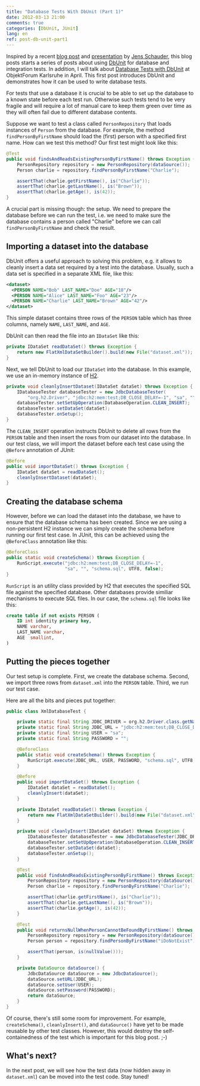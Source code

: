 ```yaml
---
title: "Database Tests With DbUnit (Part 1)"
date: 2012-03-13 21:00
comments: true
categories: [DbUnit, JUnit]
lang: en
ref: post-db-unit-part1
---
```


Inspired by a recent [blog post](http://blog.schauderhaft.de/2012/01/15/tipps-for-testing-database-code/) and [presentation](http://www.sigs-datacom.de/oop2012/konferenz/sessiondetails.html?tx_mwconferences_pi1%5BshowUid%5D=752&tx_mwconferences_pi1%5Banchor%5D=%23Mi64&tx_mwconferences_pi1%5Bs%5D=0) by [Jens Schauder](http://blog.schauderhaft.de/uber-jens-schauder/), this blog posts starts a series of posts about using [DbUnit](http://www.dbunit.org/) for database and integration tests. In addition, I will talk about [Database Tests with DbUnit](http://www.andrena.de/veranstaltungen/datenbanktests-mit-dbunit) at ObjektForum Karlsruhe in April. This first post introduces DbUnit and demonstrates how it can be used to write database tests.

<!--more-->

For tests that use a database it is crucial to be able to set up the database to a known state before each test run. Otherwise such tests tend to be very fragile and will require a lot of manual care to keep them green over time as they will often fail due to different database contents.

Suppose we want to test a class called `PersonRepository` that loads instances of `Person` from the database. For example, the method `findPersonByFirstName` should load the (first) person with a specified first name. How can we test this method? Our first test might look like this:

```java
@Test
public void findsAndReadsExistingPersonByFirstName() throws Exception {
	PersonRepository repository = new PersonRepository(dataSource());
	Person charlie = repository.findPersonByFirstName("Charlie");

	assertThat(charlie.getFirstName(), is("Charlie"));
	assertThat(charlie.getLastName(), is("Brown"));
	assertThat(charlie.getAge(), is(42));
}
```

A crucial part is missing though: the setup. We need to prepare the database before we can run the test, i.e. we need to make sure the database contains a person called "Charlie" before we can call  `findPersonByFirstName` and check the result.

## Importing a dataset into the database

DbUnit offers a useful approach to solving this problem, e.g. it allows to cleanly insert a data set required by a test into the database. Usually, such a data set is specified in a separate XML file, like this:

```xml
<dataset>
  <PERSON NAME="Bob" LAST_NAME="Doe" AGE="18"/>
  <PERSON NAME="Alice" LAST_NAME="Foo" AGE="23"/>
  <PERSON NAME="Charlie" LAST_NAME="Brown" AGE="42"/>
</dataset>
```

This simple dataset contains three rows of the `PERSON` table which has three columns, namely `NAME`, `LAST_NAME`, and `AGE`.

DbUnit can then read the file into an `IDataSet` like this:

```java
private IDataSet readDataSet() throws Exception {
	return new FlatXmlDataSetBuilder().build(new File("dataset.xml"));
}
```

Next, we tell DbUnit to load our `IDataSet` into the database. In this example, we use an in-memory instance of [H2](http://www.h2database.com/).

```java
private void cleanlyInsertDataset(IDataSet dataSet) throws Exception {
	IDatabaseTester databaseTester = new JdbcDatabaseTester(
		"org.h2.Driver", "jdbc:h2:mem:test;DB_CLOSE_DELAY=-1", "sa", "");
	databaseTester.setSetUpOperation(DatabaseOperation.CLEAN_INSERT);
	databaseTester.setDataSet(dataSet);
	databaseTester.onSetup();
}
```

The `CLEAN_INSERT` operation instructs DbUnit to delete all rows from the `PERSON` table and then insert the rows from our dataset into the database. In our test class, we will import the dataset before each test case using the `@Before` annotation of JUnit:

```java
@Before
public void importDataSet() throws Exception {
	IDataSet dataSet = readDataSet();
	cleanlyInsertDataset(dataSet);
}
```

## Creating the database schema

However, before we can load the dataset into the database, we have to ensure that the database schema has been created. Since we are using a non-persistent H2 instance we can simply create the schema before running our first test case. In JUnit, this can be achieved using the `@BeforeClass` annotation like this:

```java
@BeforeClass
public static void createSchema() throws Exception {
	RunScript.execute("jdbc:h2:mem:test;DB_CLOSE_DELAY=-1",
	                  "sa", "", "schema.sql", UTF8, false);
}
```

`RunScript` is an utility class provided by H2 that executes the specified SQL file against the specified database. Other databases provide similiar mechanisms to execute SQL files. In our case, the `schema.sql` file looks like this:

```sql
create table if not exists PERSON (
	ID int identity primary key,
	NAME varchar,
	LAST_NAME varchar,
	AGE  smallint,
)
```

## Putting the pieces together

Our test setup is complete. First, we create the database schema. Second, we import three rows from `dataset.xml` into the `PERSON` table. Third, we run our test case.

Here are all the bits and pieces put together:

```java
public class XmlDatabaseTest {

	private static final String JDBC_DRIVER = org.h2.Driver.class.getName();
	private static final String JDBC_URL = "jdbc:h2:mem:test;DB_CLOSE_DELAY=-1";
	private static final String USER = "sa";
	private static final String PASSWORD = "";

	@BeforeClass
	public static void createSchema() throws Exception {
		RunScript.execute(JDBC_URL, USER, PASSWORD, "schema.sql", UTF8, false);
	}

	@Before
	public void importDataSet() throws Exception {
		IDataSet dataSet = readDataSet();
		cleanlyInsert(dataSet);
	}

	private IDataSet readDataSet() throws Exception {
		return new FlatXmlDataSetBuilder().build(new File("dataset.xml"));
	}

	private void cleanlyInsert(IDataSet dataSet) throws Exception {
		IDatabaseTester databaseTester = new JdbcDatabaseTester(JDBC_DRIVER, JDBC_URL, USER, PASSWORD);
		databaseTester.setSetUpOperation(DatabaseOperation.CLEAN_INSERT);
		databaseTester.setDataSet(dataSet);
		databaseTester.onSetup();
	}

	@Test
	public void findsAndReadsExistingPersonByFirstName() throws Exception {
		PersonRepository repository = new PersonRepository(dataSource());
		Person charlie = repository.findPersonByFirstName("Charlie");

		assertThat(charlie.getFirstName(), is("Charlie"));
		assertThat(charlie.getLastName(), is("Brown"));
		assertThat(charlie.getAge(), is(42));
	}

	@Test
	public void returnsNullWhenPersonCannotBeFoundByFirstName() throws Exception {
		PersonRepository repository = new PersonRepository(dataSource());
		Person person = repository.findPersonByFirstName("iDoNotExist");

		assertThat(person, is(nullValue()));
	}

	private DataSource dataSource() {
		JdbcDataSource dataSource = new JdbcDataSource();
		dataSource.setURL(JDBC_URL);
		dataSource.setUser(USER);
		dataSource.setPassword(PASSWORD);
		return dataSource;
	}
}
```

Of course, there's still some room for improvement. For example, `createSchema()`, `cleanlyInsert()`, and `dataSource()` have yet to be made reusable by other test classes. However, this would destroy the self-containedness of the test which is important for this blog post. ;-)

## What's next?

In the next post, we will see how the test data (now hidden away in `dataset.xml`) can be moved into the test code. Stay tuned!
